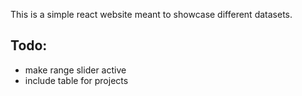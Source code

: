 This is a simple react website meant to showcase different datasets.

## Todo:

* make range slider active
* include table for projects


